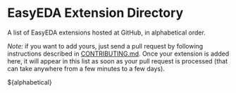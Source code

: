 # EasyEDA Extension Directory

A list of EasyEDA extensions hosted at GitHub, in alphabetical order.

*Note:* if you want to add yours, just send a pull request by following instructions described in [CONTRIBUTING.md](./CONTRIBUTING.md). Once your extension is added here, it will appear in this list as soon as your pull request is processed (that can take anywhere from a few minutes to a few days).

${alphabetical}
